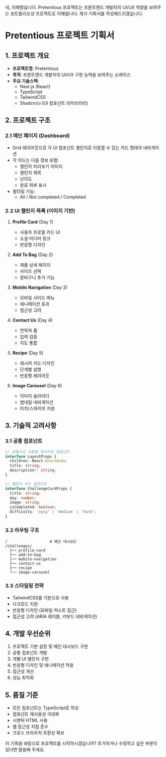 네, 이해했습니다. Pretentious 프로젝트는 프론트엔드 개발자의 UI/UX 역량을 보여주는 포트폴리오성 프로젝트로 이해됩니다. 제가 기획서를 작성해드리겠습니다.

# Pretentious 프로젝트 기획서

## 1. 프로젝트 개요
- **프로젝트명**: Pretentious
- **목적**: 프론트엔드 개발자의 UI/UX 구현 능력을 보여주는 쇼케이스
- **주요 기술스택**: 
  - Next.js (React)
  - TypeScript
  - TailwindCSS
  - Shadcn/ui (UI 컴포넌트 라이브러리)

## 2. 프로젝트 구조

### 2.1 메인 페이지 (Dashboard)
- Grid 레이아웃으로 각 UI 컴포넌트 챌린지로 이동할 수 있는 카드 형태의 네비게이션
- 각 카드는 다음 정보 포함:
  - 챌린지 미리보기 이미지
  - 챌린지 제목
  - 난이도
  - 완료 여부 표시
- 필터링 기능:
  - All / Not completed / Completed

### 2.2 UI 챌린지 목록 (이미지 기반)
1. **Profile Card** (Day 1)
   - 사용자 프로필 카드 UI
   - 소셜 미디어 링크
   - 반응형 디자인

2. **Add To Bag** (Day 2)
   - 제품 상세 페이지
   - 사이즈 선택
   - 장바구니 추가 기능

3. **Mobile Navigation** (Day 3)
   - 모바일 사이드 메뉴
   - 애니메이션 효과
   - 접근성 고려

4. **Contact Us** (Day 4)
   - 연락처 폼
   - 입력 검증
   - 지도 통합

5. **Recipe** (Day 5)
   - 레시피 카드 디자인
   - 단계별 설명
   - 반응형 레이아웃

6. **Image Carousel** (Day 6)
   - 이미지 슬라이더
   - 썸네일 네비게이션
   - 터치/스와이프 지원

## 3. 기술적 고려사항

### 3.1 공통 컴포넌트
```typescript
// 공통으로 사용될 레이아웃 컴포넌트
interface LayoutProps {
  children: React.ReactNode;
  title: string;
  description?: string;
}

// 챌린지 카드 컴포넌트
interface ChallengeCardProps {
  title: string;
  day: number;
  image: string;
  isCompleted: boolean;
  difficulty: 'easy' | 'medium' | 'hard';
}
```

### 3.2 라우팅 구조
```
/                   # 메인 대시보드
/challenges/
  ├── profile-card
  ├── add-to-bag
  ├── mobile-navigation
  ├── contact-us
  ├── recipe
  └── image-carousel
```

### 3.3 스타일링 전략
- TailwindCSS를 기본으로 사용
- 다크모드 지원
- 반응형 디자인 (모바일 퍼스트 접근)
- 접근성 고려 (ARIA 레이블, 키보드 네비게이션)

## 4. 개발 우선순위
1. 프로젝트 기본 설정 및 메인 대시보드 구현
2. 공통 컴포넌트 개발
3. 개별 UI 챌린지 구현
4. 반응형 디자인 및 애니메이션 적용
5. 접근성 개선
6. 성능 최적화

## 5. 품질 기준
- 모든 컴포넌트는 TypeScript로 작성
- 컴포넌트 재사용성 극대화
- 시맨틱 HTML 사용
- 웹 접근성 지침 준수
- 크로스 브라우저 호환성 확보

이 기획을 바탕으로 프로젝트를 시작하시겠습니까? 추가하거나 수정하고 싶은 부분이 있다면 말씀해 주세요.
